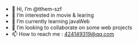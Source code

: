 - 👋 Hi, I’m @tthem-szf
- 👀 I’m interested in movie & learing
- 🌱 I’m currently learning javaWeb
- 💞️ I’m looking to collaborate on some web projects
- 📫 How to reach me : 424149319@qq.com

<!---
tthem-szf/tthem-szf is a ✨ special ✨ repository because its `README.md` (this file) appears on your GitHub profile.
You can click the Preview link to take a look at your changes.
--->
